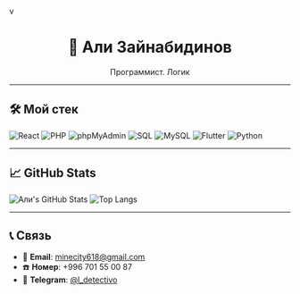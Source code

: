 v<h1 align="center">🧠 Али Зайнабидинов</h1>
<p align="center">Программист. Логик</p>

---

## 🛠 Мой стек

![React](https://img.shields.io/badge/-React-20232A?style=for-the-badge&logo=react&logoColor=61DAFB)
![PHP](https://img.shields.io/badge/-PHP-777bb4?style=for-the-badge&logo=php&logoColor=white)
![phpMyAdmin](https://img.shields.io/badge/-phpMyAdmin-f29111?style=for-the-badge&logo=php&logoColor=white)
![SQL](https://img.shields.io/badge/-SQL-4479A1?style=for-the-badge&logo=sqlite&logoColor=white)
![MySQL](https://img.shields.io/badge/-MySQL-00758F?style=for-the-badge&logo=mysql&logoColor=white)
![Flutter](https://img.shields.io/badge/-Flutter-02569B?style=for-the-badge&logo=flutter&logoColor=white)
![Python](https://img.shields.io/badge/-Python-3776AB?style=for-the-badge&logo=python&logoColor=white)

---

## 📈 GitHub Stats

![Али's GitHub Stats](https://github-readme-stats.vercel.app/api?username=Ali24618&show_icons=true&theme=tokyonight&hide=prs)
![Top Langs](https://github-readme-stats.vercel.app/api/top-langs/?username=Ali24618&layout=compact&theme=tokyonight)

---

## 📞 Связь

- 📧 **Email**: minecity618@gmail.com  
- ☎️ **Номер**: +996 701 55 00 87  
- 💬 **Telegram**: [@l_detectivo](https://t.me/l_detectivo)
